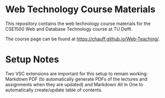 # Web Technology Course Materials

This repository contains the web technology course materials for the CSE1500 Web and Database Technology course at TU Delft.

The course page can be found at https://chauff.github.io/Web-Teaching/.

# Setup Notes

Two VSC extensions are important for this setup to remain working: Markdown PDF (to automatically generate PDFs of the lectures and assignments when they are updated) and Markdown All In One to automatically create/update table of contents.